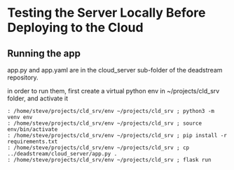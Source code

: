 # Testing the Server Locally Before Deploying to the Cloud

## Running the app

app.py and app.yaml are in the cloud_server sub-folder of the deadstream repository.

in order to run them, first create a virtual python env in ~/projects/cld_srv folder, and activate it

```
: /home/steve/projects/cld_srv/env ~/projects/cld_srv ; python3 -m venv env
: /home/steve/projects/cld_srv/env ~/projects/cld_srv ; source env/bin/activate
: /home/steve/projects/cld_srv/env ~/projects/cld_srv ; pip install -r requirements.txt 
: /home/steve/projects/cld_srv/env ~/projects/cld_srv ; cp ../deadstream/cloud_server/app.py .
: /home/steve/projects/cld_srv/env ~/projects/cld_srv ; flask run
```


